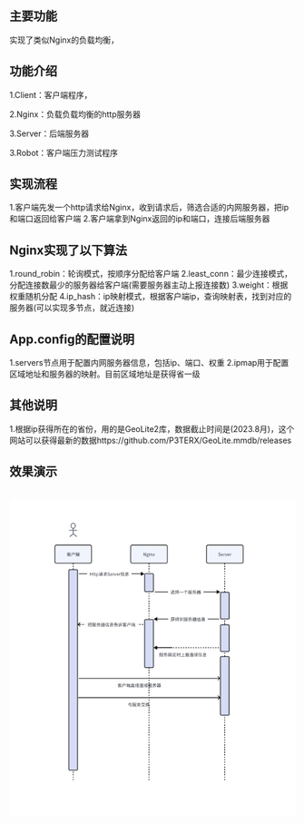 
## 主要功能


实现了类似Nginx的负载均衡，


## 功能介绍

1.Client：客户端程序，

2.Nginx：负载负载均衡的http服务器

3.Server：后端服务器

3.Robot：客户端压力测试程序


## 实现流程

1.客户端先发一个http请求给Nginx，收到请求后，筛选合适的内网服务器，把ip和端口返回给客户端
2.客户端拿到Nginx返回的ip和端口，连接后端服务器


## Nginx实现了以下算法
1.round_robin：轮询模式，按顺序分配给客户端
2.least_conn：最少连接模式，分配连接数最少的服务器给客户端(需要服务器主动上报连接数)
3.weight：根据权重随机分配
4.ip_hash：ip映射模式，根据客户端ip，查询映射表，找到对应的服务器(可以实现多节点，就近连接)


## App.config的配置说明
1.servers节点用于配置内网服务器信息，包括ip、端口、权重
2.ipmap用于配置区域地址和服务器的映射。目前区域地址是获得省一级


## 其他说明
1.根据ip获得所在的省份，用的是GeoLite2库，数据截止时间是(2023.8月)，这个网站可以获得最新的数据https://github.com/P3TERX/GeoLite.mmdb/releases


## 效果演示
<br><img src='image/1.png'><br>
